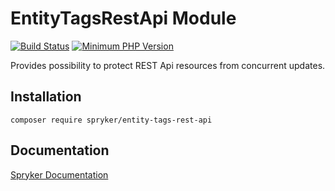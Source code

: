 # EntityTagsRestApi Module
[![Build Status](https://travis-ci.org/spryker/entity-tags-rest-api.svg)](https://travis-ci.org/spryker/entity-tags-rest-api)
[![Minimum PHP Version](https://img.shields.io/badge/php-%3E%3D%207.2-8892BF.svg)](https://php.net/)

Provides possibility to protect REST Api resources from concurrent updates.

## Installation

```
composer require spryker/entity-tags-rest-api
```

## Documentation

[Spryker Documentation](https://academy.spryker.com/developing_with_spryker/module_guide/modules.html)
